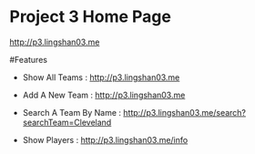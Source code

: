 # Project 3 Home Page
<http://p3.lingshan03.me>

#Features
* Show All Teams :
<http://p3.lingshan03.me>

* Add A New Team : 
<http://p3.lingshan03.me>

* Search A Team By Name :
<http://p3.lingshan03.me/search?searchTeam=Cleveland>

* Show Players :
<http://p3.lingshan03.me/info>
